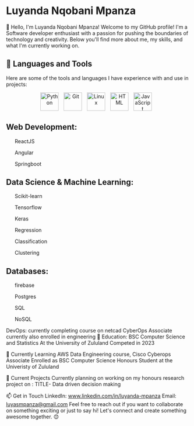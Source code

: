 # Luyanda Nqobani Mpanza

👋 Hello, I'm Luyanda Nqobani Mpanza!
Welcome to my GitHub profile! I'm a Software developer enthusiast with a passion for pushing the boundaries of technology and creativity. Below you'll find more about me, my skills, and what I'm currently working on.


## 🧰 Languages and Tools
Here are some of the tools and languages I have experience with and use in projects:
<p align="center">
<img align="centre" alt="Python" width="50px" style="padding-right:10px;" src="https://cdn.jsdelivr.net/gh/devicons/devicon/icons/python/python-plain.svg" />
<img align="centre" alt="Git" width="50px" style="padding-right:10px;" src="https://cdn.jsdelivr.net/gh/devicons/devicon/icons/git/git-original.svg" />
<img align="centre" alt="Linux" width="50px" style="padding-right:10px;" src="https://cdn.jsdelivr.net/gh/devicons/devicon/icons/linux/linux-original.svg" />
<img align="centre" alt="HTML" width="50px" style="padding-right:10px;" src="https://cdn.jsdelivr.net/gh/devicons/devicon/icons/html5/html5-plain.svg" />
<img align="centre" alt="JavaScript" width="50px" style="padding-right:10px;" src="https://cdn.jsdelivr.net/gh/devicons/devicon/icons/javascript/javascript-plain.svg" />    
</p>

## Web Development: 
<p align="center">
  <ul>ReactJS</ul>
  <ul>Angular</ul>
  <ul>Springboot</ul>
</p>

## Data Science & Machine Learning: 
<ul>Scikit-learn</ul>
<ul>Tensorflow</ul>
<ul>Keras</ul>
<ul>Regression</ul>
<ul>Classification</ul>
<ul>Clustering</ul>

## Databases: 
<ul> firebase</ul> 
<ul>Postgres</ul>
<ul> SQL </ul>
<ul>NoSQL</ul>
DevOps: currently completing course on netcad CyberOps Associate
currently also enrolled in engineering
💼 Education:
BSC Computer Science and Statistics At the University of Zululand Competed in 2023


🌱 Currently Learning
AWS Data Engineering course, Cisco Cyberops Associate
Enrolled as BSC Computer Science Honours Student at the Univeristy of Zululand

🔭 Current Projects
Currently planning on working on my honours research project on : TITLE- Data driven decision making 

📫 Get in Touch
LinkedIn: www.linkedin.com/in/luyanda-mpanza
Email: luyasmpanza@gmail.com
Feel free to reach out if you want to collaborate on something exciting or just to say hi! Let's connect and create something awesome together. 😊

